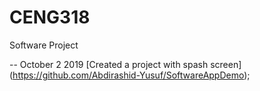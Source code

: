 # CENG318
Software Project

-- October 2 2019
[Created a project with spash screen] (https://github.com/Abdirashid-Yusuf/SoftwareAppDemo);
